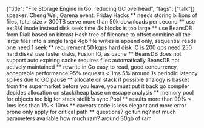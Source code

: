 {"title": "File Storage Engine in Go: reducing GC overhead", "tags": ["talk"]}
speaker: Cheng Wei, Garena
event: Friday Hacks
** needs
storing billions of files, total size > 300TB
serve more than 50k downloads per second
** use ext3/4
inode instead disk seek time
4k blocks is too large
** use BeansDB
from Riak
based on bitcast
Hash tree of filename to offset
combine all the large files into a single large 4gb file
writes is append only, sequential
reads one need 1 seek
** requirement 50 kqps
hard disk IO is 200 qps
need 250 hard disks!
use faster disks, Fusion IO, as cache
** BeansDB does not support auto expiring
cache requires files automatically
BeansDB not actively maintained
** rewrite in Go
easy to read, good concurrency, acceptable performance
95% requests < 1ms
5% around 1s
periodic latency spikes due to GC pause
** allocate on stack if possible
analogy is basket from the supermarket
before you leave, you must put it back
go compiler decides allocation on stack/heap base on escape analysis
** memory pool for objects too big for stack
stdlib's sync.Pool
** results
more than 99% < 1ms
less than 1% < 10ms
** caveats
code is less elegant and more error prone
only apply for critical path
** questions?
gc tuning? not much parameters available
how much ram? around 30gb of ram
